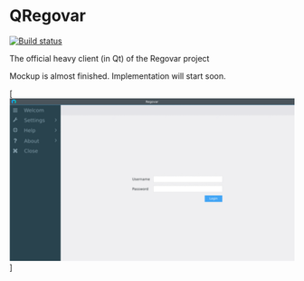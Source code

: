 # QRegovar

[![Build status](https://ci.appveyor.com/api/projects/status/275xv8xawf4hn199?svg=true)](https://ci.appveyor.com/project/ikit/qregovar)

The official heavy client (in Qt) of the Regovar project

Mockup is almost finished. Implementation will start soon.

[![mokcup](https://raw.githubusercontent.com/REGOVAR/QRegovar/master/docs/mockup/mockup.gif)]
